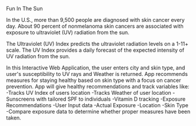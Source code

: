Fun In The Sun

In the U.S., more than 9,500 people are diagnosed with skin cancer every day.
About 90 percent of nonmelanoma skin cancers are associated with exposure to ultraviolet (UV) radiation from the sun.

The Ultraviolet (UV) Index predicts the ultraviolet radiation levels on a 1-11+ scale. 
The UV Index provides a daily forecast of the expected intensity of UV radiation from the sun.
                    

In this Interactive Web Application, the user enters city and skin type, and user's susceptibility to UV rays and Weather is returned. 
App recommends measures for staying healthy based on skin type with a focus on cancer prevention.
App will give healthy recommendations and track variables like:
-Tracks UV Index of users location
-Tracks Weather of user location
-Sunscreens with tailored SPF to individuals
-Vitamin D tracking 
-Exposure Recommendations
-User Input data
	-Actual Exposure
	-Location
	-Skin Type
-Compare exposure data to determine whether proper measures have been taken.
